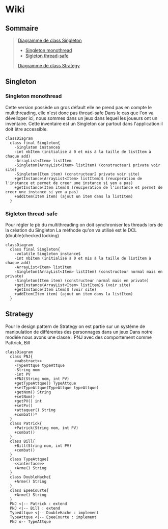 # Wiki

## Sommaire
> [Diagramme de class Singleton](#singleton)
> - [Singleton monothread](#singleton-monothread)
> - [Sigleton thread-safe](#sigleton-thread-safe)
> 
> [Diagramme de class Strategy](#strategy)

## Singleton
### Singleton monothread
Cette version possède un gros défault elle ne prend pas en compte le multithreading, elle n'est donc pas thread-safe
Dans le cas que l'on va dévelloper ici, nous sommes dans un jeux dans lequel les joueurs ont un inventaire. Cette inventaire est un Singleton car partout dans l'application il doit être accessible.
```mermaid
classDiagram
  class final Singleton{
    -Singlaton instance$
    -int nbItem (initialisé à 0 et mis à la taille de listItem à chaque add)
    -ArrayList<Item> listItem
    -Singleton(ArrayList<Item> listItem) (constructeur1 private voir site)
    -Singleton(Item item) (constructeur2 private voir site)
    +getInstance(ArrayList<Item> listItem)$ (reucperation de l'instance et permet de creer une instance si yen a pas)
    +getInstance(Item item)$ (reucperation de l'instance et permet de creer une instance si yen a pas)
    +addItem(Item item) (ajout un item dans la listItem)
  }
```

### Sigleton thread-safe
Pour régler le pb du multithreading on doit synchroniser les threads lors de la création du Singleton
La méthode qu'on va utilisé est le DCL (double(checked locking)
```mermaid
classDiagram
  class final Singleton{
    -volatile Singleton instance$
    -int nbItem (initialisé à 0 et mis à la taille de listItem à chaque add)
    -ArrayList<Item> listItem
    -Singleton(ArrayList<Item> listItem) (constructeur normal mais en private)
    -Singleton(Item item) (constructeur normal mais en private)
    +getInstance(ArrayList<Item> listItem)$ (voir site)
    +getInstance(Item item)$ (voir site)
    +addItem(Item item) (ajout un item dans la listItem)
  }
```

## Strategy
Pour le design pattern de Strategy on est partie sur un système de manipulation de différentes des personnages dans un jeux
Dans notre modèle nous avons une classe : PNJ avec des comportement comme Pattrick, Bill
```mermaid
classDiagram
  class PNJ{
    <<abstract>>
    -TypeAttque typeAttque
    -String nom
    -int PV
    +PNJ(String nom, int PV)
    +getTypeAttque() TypeAttque
    +setTypeAttque(TypeAttque typeAttque)
    +getNom() String
    +setNom()
    +getPV() int
    +setPv()
    +attaquer() String
    +combat()*
  }
  class Patrick{
    +Patrick(String nom, int PV)
    +combat()
  }
  class Bill{
    +Bill(String nom, int PV)
    +combat()
  }
  class TypeAttque{
    <<interface>>
    +Arme() String
  }
  class DoubleHache{
    +Arme() String
  }
  class EpeeCourte{
    +Arme() String
  }
  PNJ <|-- Patrick : extend
  PNJ <|-- Bill : extend
  TypeAttque <|-- DoubleHache : implement
  TypeAttque <|-- EpeeCourte : implement
  PNJ o-- TypeAttque
```
